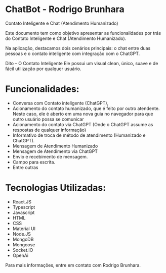# ChatBot - Rodrigo Brunhara

Contato Inteligente e Chat (Atendimento Humanizado)

Este documento tem como objetivo apresentar as funcionalidades por trás do Contato Inteligente e Chat (Atendimento Humanizado).

Na aplicação, destacamos dois cenários principais: o chat entre duas pessoas e o contato inteligente com integração com o ChatGPT.

Dito – O Contato Inteligente
Ele possui um visual clean, único, suave e de fácil utilização por qualquer usuário.

# Funcionalidades:
* Conversa com Contato inteligente (ChatGPT),
* Acionamento do contato humanizado, que é feito por outro atendente. Neste caso, ele é aberto em uma nova guia no navegador para que outro usuário possa se comunicar
* Acionamento do contato via ChatGPT (Onde o ChatGPT assume as respostas de qualquer informação)
* Informativo de troca de método de atendimento (Humanizado e ChatGPT).
* Mensagem de Atendimento Humanizado
* Mensagem de Atendimento via ChatGPT
* Envio e recebimento de mensagem.
* Campo para escrita.
* Entre outras


# Tecnologias Utilizadas:
* React.JS
* Typescript
* Javascript
* HTML
* CSS
* Material UI
* Node.JS
* MongoDB
* Mongoose
* Socket.IO
* OpenAi

Para mais informações, entre em contato com Rodrigo Brunhara.

